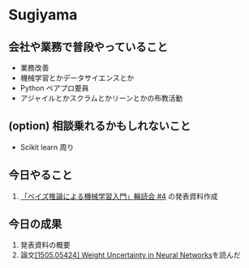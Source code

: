 # Sugiyama

## 会社や業務で普段やっていること

- 業務改善
- 機械学習とかデータサイエンスとか
- Python ペアプロ要員
- アジャイルとかスクラムとかリーンとかの布教活動

## (option) 相談乗れるかもしれないこと

- Scikit learn 周り

## 今日やること

1. [「ベイズ推論による機械学習入門」輪読会 #4](https://reading-circle-beginners.connpass.com/event/136714/) の発表資料作成

## 今日の成果

1. 発表資料の概要
2. 論文[[1505.05424] Weight Uncertainty in Neural Networks](https://arxiv.org/abs/1505.05424)を読んだ
